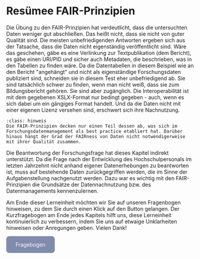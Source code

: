 # Resümee FAIR-Prinzipien

Die Übung zu den FAIR-Prinzipien hat verdeutlicht, dass die untersuchten Daten weniger gut abschließen. Das heißt nicht, dass sie nicht von guter Qualität sind. Die meisten unbefriedigenden Antworten ergeben sich aus der Tatsache, dass die Daten nicht eigenständig veröffentlicht sind. Wäre das geschehen, gäbe es eine Verlinkung zur Textpublikation (dem Bericht), es gäbe einen URI/PID und sicher auch Metadaten, die beschrieben, was in den Tabellen zu finden wäre. Da die Datentabellen in diesem Beispiel wie an den Bericht "angehängt" und nicht als eigenständige Forschungsdaten publiziert sind, schneiden sie in diesem Test eher unbefriedigend ab. Sie sind tatsächlich schwer zu finden, wenn man nicht weiß, dass sie zum Bildungsbericht gehören. Sie sind aber zugänglich. Die Interoperabilität ist mit dem gegebenen XSLX-Format nur bedingt gegeben - auch, wenn es sich dabei um ein gängiges Format handelt. Und da die Daten nicht mit einer eigenen Lizenz versehen sind, erschwert sich ihre Nachnutzung.

`````{admonition} Hinweis
:class: hinweis
Die FAIR-Prinzipien decken nur einen Teil dessen ab, was sich im Forschungsdatenmanagement als best practice etabliert hat. Darüber hinaus hängt der Grad der FAIRness von Daten nicht notwendigerweise mit ihrer Qualität zusammen. 
`````

Die Beantwortung der Forschungsfrage hat dieses Kapitel indirekt unterstützt. Da die Frage nach der Entwicklung des Hochschulpersonals im letzten Jahrzehnt nicht anhand eigener Datenerhebungen zu beantworten ist, muss auf bestehende Daten zurückgegriffen werden, die im Sinne der Aufgabenstellung nachgenutzt werden. Dazu war es wichtig mit den FAIR-Prinzipien die Grundsätze der Datennachnutzung bzw. des Datenmanagements kennenzulernen.  

Am Ende dieser Lerneinheit möchten wir Sie auf unseren Fragenbogen hinweisen, zu dem Sie durch einen Klick auf den Button gelangen.
Der Kurzfragebogen am Ende jedes Kapitels hilft uns, diese Lerneinheit kontinuierlich zu verbessern, indem Sie uns auf etwaige Unklarheiten hinweisen oder Anregungen geben. Vielen Dank!  

<a href="https://gesellschaftfuerinformatik.limesurvey.net/745598?newtest=Y&lang=de&Git=0001" target="_blank"
   style="display: inline-block;
          background-color: #818bac;
          padding: 14px 25px;
          text-align: center;
          color: white;
          border-radius: 8px;
          text-decoration: none;">
  Fragebogen
</a>
